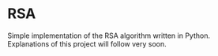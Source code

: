 # RSA
Simple implementation of the RSA algorithm written in Python. <br />
Explanations of this project will follow very soon.
